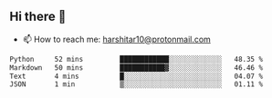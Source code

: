 ## Hi there 👋
- 📫 How to reach me: harshitar10@protonmail.com  
<!--START_SECTION:waka-->

```txt
Python     52 mins         ████████████░░░░░░░░░░░░░   48.35 %
Markdown   50 mins         ███████████▓░░░░░░░░░░░░░   46.46 %
Text       4 mins          █░░░░░░░░░░░░░░░░░░░░░░░░   04.07 %
JSON       1 min           ▒░░░░░░░░░░░░░░░░░░░░░░░░   01.11 %
```

<!--END_SECTION:waka-->

<!--
**hharshitarora/hharshitarora** is a ✨ _special_ ✨ repository because its `README.md` (this file) appears on your GitHub profile.

Here are some ideas to get you started:

- 🔭 I’m currently working on ...
- 🌱 I’m currently learning ...
- 👯 I’m looking to collaborate on ...
- 🤔 I’m looking for help with ...
- 💬 Ask me about ...
- 📫 How to reach me: ...
- 😄 Pronouns: ...
- ⚡ Fun fact: ...
-->

